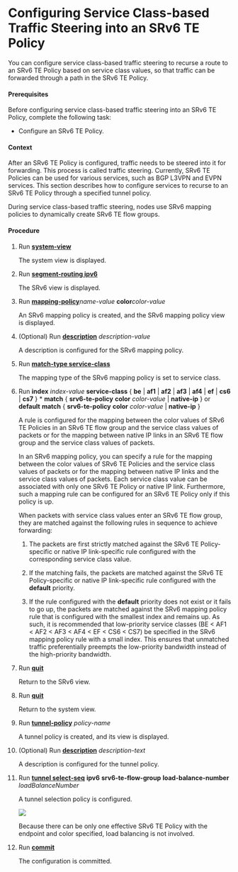 Configuring Service Class-based Traffic Steering into an SRv6 TE Policy
=======================================================================

You can configure service class-based traffic steering to recurse a route to an SRv6 TE Policy based on service class values, so that traffic can be forwarded through a path in the SRv6 TE Policy.

#### Prerequisites

Before configuring service class-based traffic steering into an SRv6 TE Policy, complete the following task:

* Configure an SRv6 TE Policy.

#### Context

After an SRv6 TE Policy is configured, traffic needs to be steered into it for forwarding. This process is called traffic steering. Currently, SRv6 TE Policies can be used for various services, such as BGP L3VPN and EVPN services. This section describes how to configure services to recurse to an SRv6 TE Policy through a specified tunnel policy.

During service class-based traffic steering, nodes use SRv6 mapping policies to dynamically create SRv6 TE flow groups.


#### Procedure

1. Run [**system-view**](cmdqueryname=system-view)
   
   
   
   The system view is displayed.
2. Run [**segment-routing ipv6**](cmdqueryname=segment-routing+ipv6)
   
   
   
   The SRv6 view is displayed.
3. Run [**mapping-policy**](cmdqueryname=mapping-policy)*name-value* **color***color-value*
   
   
   
   An SRv6 mapping policy is created, and the SRv6 mapping policy view is displayed.
4. (Optional) Run [**description**](cmdqueryname=description) *description-value*
   
   
   
   A description is configured for the SRv6 mapping policy.
5. Run [**match-type service-class**](cmdqueryname=match-type+service-class)
   
   
   
   The mapping type of the SRv6 mapping policy is set to service class.
6. Run **index** *index-value* **service-class** { **be** | **af1** | **af2** | **af3** | **af4** | **ef** | **cs6** | **cs7** } \* **match** { **srv6-te-policy** **color** *color-value* | **native-ip** } or **default** **match** { **srv6-te-policy** **color** *color-value* | **native-ip** }
   
   
   
   A rule is configured for the mapping between the color values of SRv6 TE Policies in an SRv6 TE flow group and the service class values of packets or for the mapping between native IP links in an SRv6 TE flow group and the service class values of packets.
   
   
   
   In an SRv6 mapping policy, you can specify a rule for the mapping between the color values of SRv6 TE Policies and the service class values of packets or for the mapping between native IP links and the service class values of packets. Each service class value can be associated with only one SRv6 TE Policy or native IP link. Furthermore, such a mapping rule can be configured for an SRv6 TE Policy only if this policy is up.
   
   When packets with service class values enter an SRv6 TE flow group, they are matched against the following rules in sequence to achieve forwarding:
   
   1. The packets are first strictly matched against the SRv6 TE Policy-specific or native IP link-specific rule configured with the corresponding service class value.
   
   2. If the matching fails, the packets are matched against the SRv6 TE Policy-specific or native IP link-specific rule configured with the **default** priority.
   
   3. If the rule configured with the **default** priority does not exist or it fails to go up, the packets are matched against the SRv6 mapping policy rule that is configured with the smallest index and remains up. As such, it is recommended that low-priority service classes (BE < AF1 < AF2 < AF3 < AF4 < EF < CS6 < CS7) be specified in the SRv6 mapping policy rule with a small index. This ensures that unmatched traffic preferentially preempts the low-priority bandwidth instead of the high-priority bandwidth.
7. Run [**quit**](cmdqueryname=quit)
   
   
   
   Return to the SRv6 view.
8. Run [**quit**](cmdqueryname=quit)
   
   
   
   Return to the system view.
9. Run [**tunnel-policy**](cmdqueryname=tunnel-policy) *policy-name*
   
   
   
   A tunnel policy is created, and its view is displayed.
10. (Optional) Run [**description**](cmdqueryname=description) *description-text*
    
    
    
    A description is configured for the tunnel policy.
11. Run [**tunnel select-seq**](cmdqueryname=tunnel+select-seq) **ipv6** **srv6-te-flow-group** **load-balance-number** *loadBalanceNumber*
    
    
    
    A tunnel selection policy is configured.
    
    
    
    ![](../../../../public_sys-resources/note_3.0-en-us.png) 
    
    Because there can be only one effective SRv6 TE Policy with the endpoint and color specified, load balancing is not involved.
12. Run [**commit**](cmdqueryname=commit)
    
    
    
    The configuration is committed.